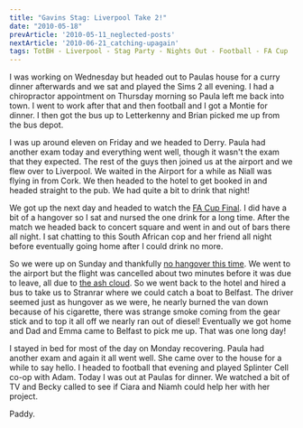 ```yaml
---
title: "Gavins Stag: Liverpool Take 2!"
date: "2010-05-18"
prevArticle: '2010-05-11_neglected-posts'
nextArticle: '2010-06-21_catching-upagain'
tags: TotBH - Liverpool - Stag Party - Nights Out - Football - FA Cup
---
```

I was working on Wednesday but headed out to Paulas house for a curry dinner afterwards and we sat and played the Sims 2 all evening. I had a chiropractor appointment on Thursday morning so Paula left me back into town. I went to work after that and then football and I got a Montie for dinner. I then got the bus up to Letterkenny and Brian picked me up from the bus depot.

I was up around eleven on Friday and we headed to Derry. Paula had another exam today and everything went well, though it wasn't the exam that they expected. The rest of the guys then joined us at the airport and we flew over to Liverpool. We waited in the Airport for a while as Niall was flying in from Cork. We then headed to the hotel to get booked in and headed straight to the pub. We had quite a bit to drink that night!

We got up the next day and headed to watch the [FA Cup Final](http://www.rte.ie/sport/soccer/2010/0515/chelsea_portsmouth.html). I did have a bit of a hangover so I sat and nursed the one drink for a long time. After the match we headed back to concert square and went in and out of bars there all night. I sat chatting to this South African cop and her friend all night before eventually going home after I could drink no more.

So we were up on Sunday and thankfully [no hangover this time](/posts/2009-08-24_stags-good-sick-bad). We went to the airport but the flight was cancelled about two minutes before it was due to leave, all due to [the ash cloud](http://www.rte.ie/news/2010/0516/travel.html). So we went back to the hotel and hired a bus to take us to Stranrar where we could catch a boat to Belfast. The driver seemed just as hungover as we were, he nearly burned the van down because of his cigarette, there was strange smoke coming from the gear stick and to top it all off we nearly ran out of diesel! Eventually we got home and Dad and Emma came to Belfast to pick me up. That was one long day!

I stayed in bed for most of the day on Monday recovering. Paula had another exam and again it all went well. She came over to the house for a while to say hello. I headed to football that evening and played Splinter Cell co-op with Adam. Today I was out at Paulas for dinner. We watched a bit of TV and Becky called to see if Ciara and Niamh could help her with her project.

Paddy.